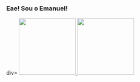### Eae! Sou o Emanuel!
div>
  <a href="https://github.com/rafaballerini">
  <img height="150em" src="https://github-readme-stats.vercel.app/api?        username=emanuelzaveruka&show_icons=true&theme=dracula&include_all_commits=true&count_private=true"/>
  <img height="150em" src="https://github-readme-stats.vercel.app/api/top-langs/?username=emanuelzaveruka&layout=compact&langs_count=16&theme=dracula"/>
</div>
